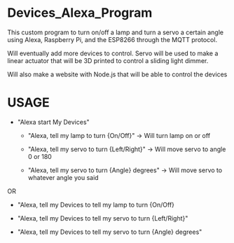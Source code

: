 # Devices_Alexa_Program
This custom program to turn on/off a lamp and turn a servo a certain angle using Alexa, Raspberry Pi, and the ESP8266 through the MQTT protocol. 

Will eventually add more devices to control. Servo will be used to make a linear actuator that will be 3D printed to control a sliding light dimmer. 

Will also make a website with Node.js that will be able to control the devices 

# USAGE

* "Alexa start My Devices"
 
    * "Alexa, tell my lamp to turn {On/Off}" -> Will turn lamp on or off

    * "Alexa, tell my servo to turn {Left/Right}" -> Will move servo to angle 0 or 180

    * "Alexa, tell my servo to turn {Angle} degrees" -> Will move servo to whatever angle you said

OR

* "Alexa, tell my Devices to tell my lamp to turn {On/Off}

* "Alexa, tell my Devices to tell my servo to turn {Left/Right}" 

* "Alexa, tell my Devices to tell my servo to turn {Angle} degrees"

